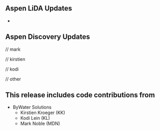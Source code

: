 ## Aspen LiDA Updates
- 

## Aspen Discovery Updates
// mark

// kirstien

// kodi

// other


## This release includes code contributions from
- ByWater Solutions
    - Kirstien Kroeger (KK)
    - Kodi Lein (KL)
    - Mark Noble (MDN)
